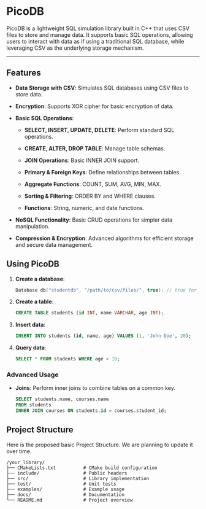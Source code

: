 # PicoDB



PicoDB is a lightweight SQL simulation library built in C++ that uses CSV files to store and manage data. It supports basic SQL operations, allowing users to interact with data as if using a traditional SQL database, while leveraging CSV as the underlying storage mechanism.

---

## Features

- **Data Storage with CSV**: Simulates SQL databases using CSV files to store data.


- **Encryption**: Supports XOR cipher for basic encryption of data.


- **Basic SQL Operations**:


  - **SELECT, INSERT, UPDATE, DELETE**: Perform standard SQL operations.

  - **CREATE, ALTER, DROP TABLE**: Manage table schemas.
  
  - **JOIN Operations**: Basic INNER JOIN support.

  - **Primary & Foreign Keys**: Define relationships between tables.

  - **Aggregate Functions**: COUNT, SUM, AVG, MIN, MAX.

  - **Sorting & Filtering**: ORDER BY and WHERE clauses.

  - **Functions**: String, numeric, and date functions.



- **NoSQL Functionality**: Basic CRUD operations for simpler data manipulation.


- **Compression & Encryption**: Advanced algorithms for efficient storage and secure data management.

## Using PicoDB

1. **Create a database**:

    ```cpp
    Database db("studentdb", "/path/to/csv/files/", true); // true for encryption
    ```

2. **Create a table**:

    ```sql
    CREATE TABLE students (id INT, name VARCHAR, age INT);
    ```

3. **Insert data**:

    ```sql
    INSERT INTO students (id, name, age) VALUES (1, 'John Doe', 20);
    ```

4. **Query data**:

    ```sql
    SELECT * FROM students WHERE age > 18;
    ```

### Advanced Usage

- **Joins**: Perform inner joins to combine tables on a common key.
  
    ```sql
    SELECT students.name, courses.name
    FROM students
    INNER JOIN courses ON students.id = courses.student_id;
    ```

## Project Structure

Here is the proposed basic Project Structure. We are planning to update it over time.

```plaintext
/your_library/
├── CMakeLists.txt      	# CMake build configuration
├── include/            	# Public headers
├── src/                	# Library implementation
├── test/               	# Unit tests
├── examples/           	# Example usage
├── docs/               	# Documentation
└── README.md           	# Project overview
 ``` 
 


